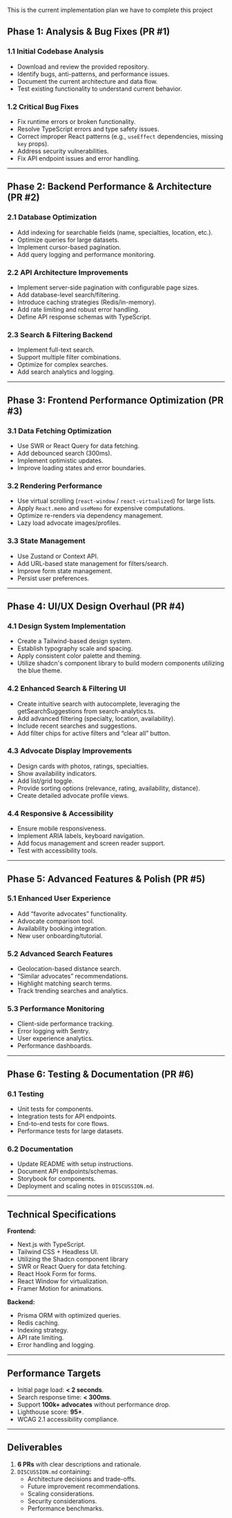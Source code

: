 This is the current implementation plan we have to complete this project

## **Phase 1: Analysis & Bug Fixes (PR #1)**

### **1.1 Initial Codebase Analysis**

- Download and review the provided repository.
- Identify bugs, anti-patterns, and performance issues.
- Document the current architecture and data flow.
- Test existing functionality to understand current behavior.

### **1.2 Critical Bug Fixes**

- Fix runtime errors or broken functionality.
- Resolve TypeScript errors and type safety issues.
- Correct improper React patterns (e.g., `useEffect` dependencies, missing `key` props).
- Address security vulnerabilities.
- Fix API endpoint issues and error handling.

---

## **Phase 2: Backend Performance & Architecture (PR #2)**

### **2.1 Database Optimization**

- Add indexing for searchable fields (name, specialties, location, etc.).
- Optimize queries for large datasets.
- Implement cursor-based pagination.
- Add query logging and performance monitoring.

### **2.2 API Architecture Improvements**

- Implement server-side pagination with configurable page sizes.
- Add database-level search/filtering.
- Introduce caching strategies (Redis/in-memory).
- Add rate limiting and robust error handling.
- Define API response schemas with TypeScript.

### **2.3 Search & Filtering Backend**

- Implement full-text search.
- Support multiple filter combinations.
- Optimize for complex searches.
- Add search analytics and logging.

---

## **Phase 3: Frontend Performance Optimization (PR #3)**

### **3.1 Data Fetching Optimization**

- Use SWR or React Query for data fetching.
- Add debounced search (300ms).
- Implement optimistic updates.
- Improve loading states and error boundaries.

### **3.2 Rendering Performance**

- Use virtual scrolling (`react-window` / `react-virtualized`) for large lists.
- Apply `React.memo` and `useMemo` for expensive computations.
- Optimize re-renders via dependency management.
- Lazy load advocate images/profiles.

### **3.3 State Management**

- Use Zustand or Context API.
- Add URL-based state management for filters/search.
- Improve form state management.
- Persist user preferences.

---

## **Phase 4: UI/UX Design Overhaul (PR #4)**

### **4.1 Design System Implementation**

- Create a Tailwind-based design system.
- Establish typography scale and spacing.
- Apply consistent color palette and theming.
- Utilize shadcn's component library to build modern components utilizing the blue theme.

### **4.2 Enhanced Search & Filtering UI**

- Create intuitive search with autocomplete, leveraging the getSearchSuggestions from search-analytics.ts.
- Add advanced filtering (specialty, location, availability).
- Include recent searches and suggestions.
- Add filter chips for active filters and “clear all” button.

### **4.3 Advocate Display Improvements**

- Design cards with photos, ratings, specialties.
- Show availability indicators.
- Add list/grid toggle.
- Provide sorting options (relevance, rating, availability, distance).
- Create detailed advocate profile views.

### **4.4 Responsive & Accessibility**

- Ensure mobile responsiveness.
- Implement ARIA labels, keyboard navigation.
- Add focus management and screen reader support.
- Test with accessibility tools.

---

## **Phase 5: Advanced Features & Polish (PR #5)**

### **5.1 Enhanced User Experience**

- Add “favorite advocates” functionality.
- Advocate comparison tool.
- Availability booking integration.
- New user onboarding/tutorial.

### **5.2 Advanced Search Features**

- Geolocation-based distance search.
- “Similar advocates” recommendations.
- Highlight matching search terms.
- Track trending searches and analytics.

### **5.3 Performance Monitoring**

- Client-side performance tracking.
- Error logging with Sentry.
- User experience analytics.
- Performance dashboards.

---

## **Phase 6: Testing & Documentation (PR #6)**

### **6.1 Testing**

- Unit tests for components.
- Integration tests for API endpoints.
- End-to-end tests for core flows.
- Performance tests for large datasets.

### **6.2 Documentation**

- Update README with setup instructions.
- Document API endpoints/schemas.
- Storybook for components.
- Deployment and scaling notes in `DISCUSSION.md`.

---

## **Technical Specifications**

**Frontend:**

- Next.js with TypeScript.
- Tailwind CSS + Headless UI.
- Utilizing the Shadcn component library
- SWR or React Query for data fetching.
- React Hook Form for forms.
- React Window for virtualization.
- Framer Motion for animations.

**Backend:**

- Prisma ORM with optimized queries.
- Redis caching.
- Indexing strategy.
- API rate limiting.
- Error handling and logging.

---

## **Performance Targets**

- Initial page load: **< 2 seconds**.
- Search response time: **< 300ms**.
- Support **100k+ advocates** without performance drop.
- Lighthouse score: **95+**.
- WCAG 2.1 accessibility compliance.

---

## **Deliverables**

1. **6 PRs** with clear descriptions and rationale.
2. `DISCUSSION.md` containing:
    - Architecture decisions and trade-offs.
    - Future improvement recommendations.
    - Scaling considerations.
    - Security considerations.
    - Performance benchmarks.